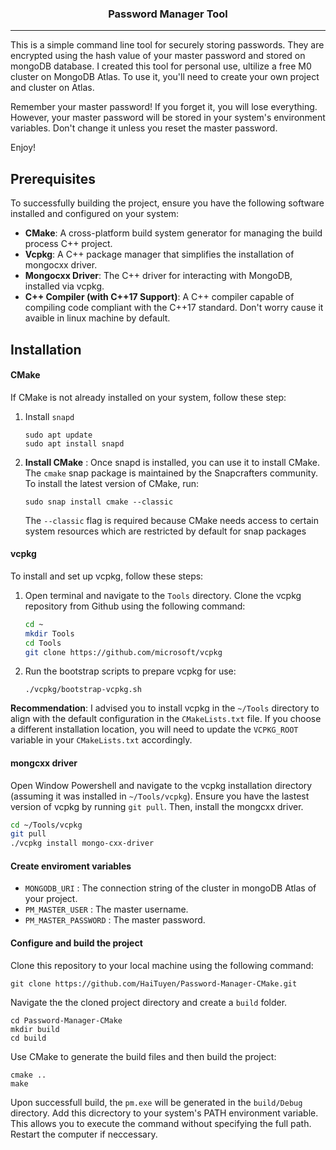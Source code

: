<h3 align="center">Password Manager Tool</h3>

---

This is a simple command line tool for securely storing passwords. They are encrypted using the hash value of your master password and stored on mongoDB database. I created this tool for personal use, ultilize a free M0 cluster on MongoDB Atlas. To use it, you'll need to create your own project and cluster on Atlas.

Remember your master password! If you forget it, you will lose everything. However, your master password will be stored in your system's environment variables. Don't change it unless you reset the master password.

Enjoy!

## Prerequisites

To successfully building the project, ensure you have the following software installed and configured on your system:

* **CMake**: A cross-platform build system generator for managing the build process C++ project.
* **Vcpkg**: A C++ package manager that simplifies the installation of mongocxx driver.
* **Mongocxx Driver**: The C++ driver for interacting with MongoDB, installed via vcpkg.
* **C++ Compiler (with C++17 Support)**: A C++ compiler capable of compiling code compliant with the C++17 standard. Don't worry cause it avaible in linux machine by default.

## Installation

#### CMake

If CMake is not already installed on your system, follow these step:

1. Install `snapd`

   ```
   sudo apt update
   sudo apt install snapd

   ```
2. **Install CMake** : Once snapd is installed, you can use it to install CMake. The `cmake` snap package is maintained by the Snapcrafters community. To install the latest version of CMake, run:

   ```
   sudo snap install cmake --classic

   ```

   The `--classic` flag is required because CMake needs access to certain system resources which are restricted by default for snap packages

#### vcpkg

To install and set up vcpkg, follow these steps:

1. Open terminal and navigate to the `Tools` directory. Clone the vcpkg repository from Github using the following command:

   ```bash
   cd ~
   mkdir Tools
   cd Tools
   git clone https://github.com/microsoft/vcpkg
   ```
2. Run the bootstrap scripts to prepare vcpkg for use:

   ```
   ./vcpkg/bootstrap-vcpkg.sh
   ```

**Recommendation**: I advised you to install vcpkg in the `~/Tools` directory to align with the default configuration in the `CMakeLists.txt` file. If you choose a different installation location, you will need to update the `VCPKG_ROOT` variable in your `CMakeLists.txt` accordingly.

#### mongcxx driver

Open Window Powershell and navigate to the vcpkg installation directory (assuming it was installed in `~/Tools/vcpkg`). Ensure you have the lastest version of vcpkg by running `git pull`. Then, install the mongcxx driver.

```bash
cd ~/Tools/vcpkg
git pull
./vcpkg install mongo-cxx-driver
```

#### Create enviroment variables

* `MONGODB_URI` : The connection string of the cluster in mongoDB Atlas of your project.
* `PM_MASTER_USER` : The master username.
* `PM_MASTER_PASSWORD` : The master password.

#### Configure and build the project

Clone this repository to your local machine using the following command:

```
git clone https://github.com/HaiTuyen/Password-Manager-CMake.git
```

Navigate the the cloned project directory and create a `build` folder.

```
cd Password-Manager-CMake
mkdir build
cd build
```

Use CMake to generate the build files and then build the project:

```
cmake ..
make
```

Upon successfull build, the `pm.exe` will be generated in the `build/Debug` directory. Add this dicrectory to your system's PATH environment variable. This allows you to execute the command without specifying the full path. Restart the computer if neccessary.
